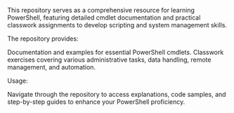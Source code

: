 This repository serves as a comprehensive resource for learning PowerShell, featuring detailed cmdlet documentation and practical classwork assignments to develop scripting and system management skills.

The repository provides:

Documentation and examples for essential PowerShell cmdlets.
Classwork exercises covering various administrative tasks, data handling, remote management, and automation.

Usage: 

Navigate through the repository to access explanations, code samples, and step-by-step guides to enhance your PowerShell proficiency.


